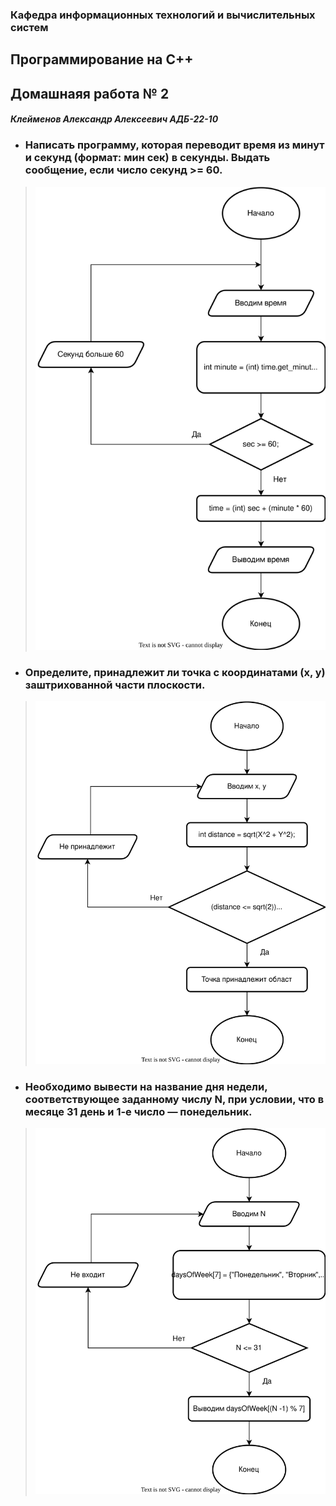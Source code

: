 ### Кафедра информационных технологий и вычислительных систем
## Программирование на С++
## Домашнаяя работа № 2
#### *Клейменов Александр Алексеевич АДБ-22-10*
- ### Написать программу, которая переводит время из минут и секунд (формат: мин сек) в секунды. Выдать сообщение, если число секунд >= 60.
> ![task_1.svg](schemas%2Ftask_1.svg)
- ### Определите, принадлежит ли точка с координатами (x, y) заштрихованной части плоскости.
> ![task_2.svg](schemas%2Ftask_2.svg)
- ### Необходимо вывести на название дня недели, соответствующее заданному числу N, при условии, что в месяце 31 день и 1-е число — понедельник.
> ![task_3.svg](schemas%2Ftask_3.svg)